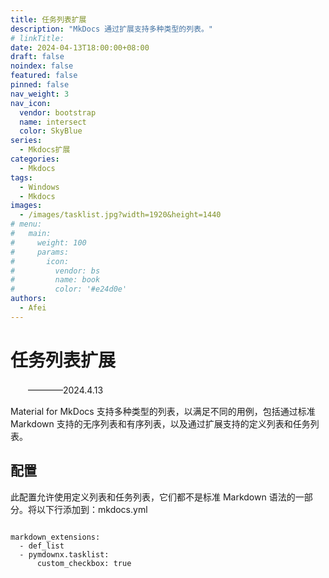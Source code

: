 ```yaml
---
title: 任务列表扩展
description: "MkDocs 通过扩展支持多种类型的列表。"
# linkTitle:
date: 2024-04-13T18:00:00+08:00
draft: false
noindex: false
featured: false
pinned: false
nav_weight: 3
nav_icon:
  vendor: bootstrap
  name: intersect
  color: SkyBlue
series:
  - Mkdocs扩展
categories:
  - Mkdocs
tags:
  - Windows
  - Mkdocs
images:
  - /images/tasklist.jpg?width=1920&height=1440
# menu:
#   main:
#     weight: 100
#     params:
#       icon:
#         vendor: bs
#         name: book
#         color: '#e24d0e'
authors:
  - Afei
---
```


# 任务列表扩展

  　　————2024.4.13
	
Material for MkDocs 支持多种类型的列表，以满足不同的用例，包括通过标准 Markdown 支持的无序列表和有序列表，以及通过扩展支持的定义列表和任务列表。

## 配置
此配置允许使用定义列表和任务列表，它们都不是标准 Markdown 语法的一部分。将以下行添加到：mkdocs.yml
```

markdown_extensions:
  - def_list
  - pymdownx.tasklist:
      custom_checkbox: true
	  
```
